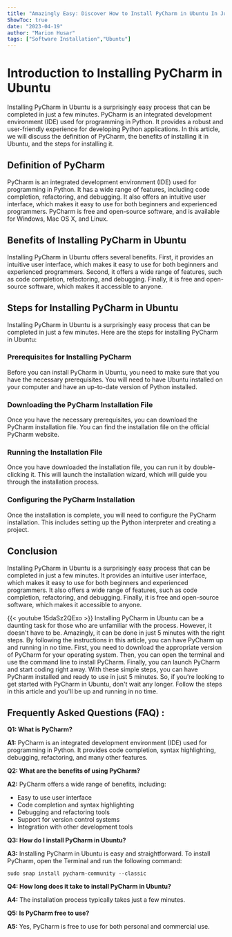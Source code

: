 ```yaml
---
title: "Amazingly Easy: Discover How to Install PyCharm in Ubuntu In Just 5 Minutes!"
ShowToc: true 
date: "2023-04-19"
author: "Marion Husar" 
tags: ["Software Installation","Ubuntu"]
---
```

# Introduction to Installing PyCharm in Ubuntu 

Installing PyCharm in Ubuntu is a surprisingly easy process that can be completed in just a few minutes. PyCharm is an integrated development environment (IDE) used for programming in Python. It provides a robust and user-friendly experience for developing Python applications. In this article, we will discuss the definition of PyCharm, the benefits of installing it in Ubuntu, and the steps for installing it. 

## Definition of PyCharm 

PyCharm is an integrated development environment (IDE) used for programming in Python. It has a wide range of features, including code completion, refactoring, and debugging. It also offers an intuitive user interface, which makes it easy to use for both beginners and experienced programmers. PyCharm is free and open-source software, and is available for Windows, Mac OS X, and Linux. 

## Benefits of Installing PyCharm in Ubuntu 

Installing PyCharm in Ubuntu offers several benefits. First, it provides an intuitive user interface, which makes it easy to use for both beginners and experienced programmers. Second, it offers a wide range of features, such as code completion, refactoring, and debugging. Finally, it is free and open-source software, which makes it accessible to anyone. 

## Steps for Installing PyCharm in Ubuntu

Installing PyCharm in Ubuntu is a surprisingly easy process that can be completed in just a few minutes. Here are the steps for installing PyCharm in Ubuntu: 

### Prerequisites for Installing PyCharm 

Before you can install PyCharm in Ubuntu, you need to make sure that you have the necessary prerequisites. You will need to have Ubuntu installed on your computer and have an up-to-date version of Python installed. 

### Downloading the PyCharm Installation File 

Once you have the necessary prerequisites, you can download the PyCharm installation file. You can find the installation file on the official PyCharm website. 

### Running the Installation File 

Once you have downloaded the installation file, you can run it by double-clicking it. This will launch the installation wizard, which will guide you through the installation process. 

### Configuring the PyCharm Installation 

Once the installation is complete, you will need to configure the PyCharm installation. This includes setting up the Python interpreter and creating a project. 

## Conclusion 

Installing PyCharm in Ubuntu is a surprisingly easy process that can be completed in just a few minutes. It provides an intuitive user interface, which makes it easy to use for both beginners and experienced programmers. It also offers a wide range of features, such as code completion, refactoring, and debugging. Finally, it is free and open-source software, which makes it accessible to anyone.

{{< youtube 15daSz2QExo >}} 
Installing PyCharm in Ubuntu can be a daunting task for those who are unfamiliar with the process. However, it doesn't have to be. Amazingly, it can be done in just 5 minutes with the right steps. By following the instructions in this article, you can have PyCharm up and running in no time. First, you need to download the appropriate version of PyCharm for your operating system. Then, you can open the terminal and use the command line to install PyCharm. Finally, you can launch PyCharm and start coding right away. With these simple steps, you can have PyCharm installed and ready to use in just 5 minutes. So, if you're looking to get started with PyCharm in Ubuntu, don't wait any longer. Follow the steps in this article and you'll be up and running in no time.

## Frequently Asked Questions (FAQ) :
**Q1: What is PyCharm?**

**A1:** PyCharm is an integrated development environment (IDE) used for programming in Python. It provides code completion, syntax highlighting, debugging, refactoring, and many other features.

**Q2: What are the benefits of using PyCharm?**

**A2:** PyCharm offers a wide range of benefits, including:

* Easy to use user interface
* Code completion and syntax highlighting
* Debugging and refactoring tools
* Support for version control systems
* Integration with other development tools

**Q3: How do I install PyCharm in Ubuntu?**

**A3:** Installing PyCharm in Ubuntu is easy and straightforward. To install PyCharm, open the Terminal and run the following command:

`sudo snap install pycharm-community --classic`

**Q4: How long does it take to install PyCharm in Ubuntu?**

**A4:** The installation process typically takes just a few minutes.

**Q5: Is PyCharm free to use?**

**A5:** Yes, PyCharm is free to use for both personal and commercial use.





